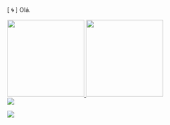 [ 🌀 ] Olá.

<div>
  <a href="https://github.com/B0NVENT0">
  <img height="180em" src="https://github-readme-stats.vercel.app/api?username=B0NVENT0&show_icons=true&theme=dark&include_all_commits=true&count_private=true"/>
  <img height="180em" src="https://github-readme-stats.vercel.app/api/top-langs/?username=B0NVENT0&layout=compact&langs_count=7&theme=dark"/>
</div>

<div> 
  <a href="https://www.youtube.com/channel/UC_0smqs4AsYrywx8LvJHa8A" target="_blank"><img src="https://img.shields.io/badge/YouTube-FF0000?style=for-the-badge&logo=youtube&logoColor=white" target="_blank"></a>
  
  <a href="https://discord.com/users/bonvento#9051" target="_blank"><img src="https://img.shields.io/badge/Discord-7289DA?style=for-the-badge&logo=discord&logoColor=white" target="_blank"></a> 
<div> 
